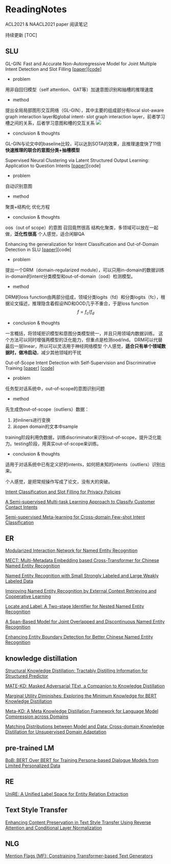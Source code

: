 # ReadingNotes
ACL2021 & NAACL2021 paper 阅读笔记

持续更新
[TOC]

## SLU

GL-GIN: Fast and Accurate Non-Autoregressive Model for Joint Multiple Intent Detection and Slot Filling [[paper](https://aclanthology.org/2021.acl-long.15.pdf)][[code](https://github.com/yizhen20133868/GL-GIN)]

* problem

用非自回归模型（self attention、GAT等）加速意图识别和抽槽的推理速度

* method

提出全局局部图形交互网络（GL-GIN），其中主要的组成部分有local slot-aware graph interaction layer和global intent- slot graph interaction layer，前者学习槽之间的关系，后者学习意图和槽的交互关系
![]("fig/GL-GIN.jpg")

* conclusion & thoughts

GL-GIN与论文中的baseline比较，可以达到SOTA的效果，且推理速度快了11倍
**快速推理的联合的意图分类+抽槽模型**


Supervised Neural Clustering via Latent Structured Output Learning: Application to Question Intents [[paper](https://aclanthology.org/2021.naacl-main.263.pdf)][code]
* problem

自动识别意图

* method

聚类+结构化 优化方程

* conclusion & thoughts

oos（out of scope）的意图 召回竟然很高
结构化聚类，多领域可以放在一起做，**泛化性很高**
个人感觉，适合闲聊QA


Enhancing the generalization for Intent Classification and Out-of-Domain Detection in SLU [[paper](https://aclanthology.org/2021.acl-long.190.pdf)][code]
* problem

提出一个DRM（domain-regularized module），可以只用in-domain的数据训练 in-domain的intent分类模型和out-of-domain（ood）检测模型。

* method

DRM的loss function由两部分组成，领域分类logits（fd）和分类logits（fc），根据论文描述，推理隐含着假设IND和OOD几乎不重合，于是loss function
$$f = f_{c}/f_{d}$$

* conclusion & thoughts

一言概括，将领域拒识模型和意图分类模型统一，并且只用领域内数据训练。
这个方法可以同时增强两模型的泛化能力，但重点是检测ood/ind。
DRM可以代替最后一层linear，所以可以灵活用于神经网络模型
个人感觉，**适合只有单个领域数据时，做冷启动**，减少其他领域的干扰

Out-of-Scope Intent Detection with Self-Supervision and Discriminative Training [[paper](https://aclanthology.org/2021.acl-long.273.pdf)] [[code](https://github.com/liam0949/DCLOOS)]


* problem

任务型对话系统中，out-of-scope的意图识别问题

* method

先生成伪out-of-scope（outliers）数据：
1. 对inliners进行变换
2. 从open domain的文本中sample

training阶段利用伪数据，训练discriminator来识别out-of-scope，提升泛化能力。testing阶段，用真实out-of-scope来训练。

* conclusion & thoughts

适用于对话系统中已有定义好的intents，如何把未知的intents（outliers）识别出来。

个人感觉，是把常规操作写成了论文，没有大的突破。



[Intent Classification and Slot Filling for Privacy Policies](https://aclanthology.org/2021.acl-long.340.pdf)

[A Semi-supervised Multi-task Learning Approach to Classify Customer Contact Intents](https://aclanthology.org/2021.ecnlp-1.7.pdf)

[Semi-supervised Meta-learning for Cross-domain Few-shot Intent Classification](https://aclanthology.org/2021.metanlp-1.8.pdf)



## ER
[Modularized Interaction Network for Named Entity Recognition](https://aclanthology.org/2021.acl-long.17.pdf)

[MECT: Multi-Metadata Embedding based Cross-Transformer for Chinese Named Entity Recognition](https://aclanthology.org/2021.acl-long.121.pdf)

[Named Entity Recognition with Small Strongly Labeled and Large Weakly Labeled Data](https://aclanthology.org/2021.acl-long.140.pdf)

[Improving Named Entity Recognition by External Context Retrieving and Cooperative Learning](https://aclanthology.org/2021.acl-long.142.pdf)

[Locate and Label: A Two-stage Identifier for Nested Named Entity Recognition](https://aclanthology.org/2021.acl-long.216.pdf)

[A Span-Based Model for Joint Overlapped and Discontinuous Named Entity Recognition](https://aclanthology.org/2021.acl-long.372.pdf)

[Enhancing Entity Boundary Detection for Better Chinese Named Entity Recognition](https://aclanthology.org/2021.acl-short.4.pdf)

## knowledge distillation
[Structural Knowledge Distillation: Tractably Distilling Information for Structured Predictor](https://aclanthology.org/2021.acl-long.46.pdf)

[MATE-KD: Masked Adversarial TExt, a Companion to Knowledge Distillation](https://aclanthology.org/2021.acl-long.86.pdf)

[Marginal Utility Diminishes: Exploring the Minimum Knowledge for BERT Knowledge Distillation](https://aclanthology.org/2021.acl-long.228.pdf)

[Meta-KD: A Meta Knowledge Distillation Framework for Language Model Compression across Domains](https://aclanthology.org/2021.acl-long.236.pdf)

[Matching Distributions between Model and Data: Cross-domain Knowledge Distillation for Unsupervised Domain Adaptation](https://aclanthology.org/2021.acl-long.421.pdf)

## pre-trained LM
[BoB: BERT Over BERT for Training Persona-based Dialogue Models from Limited Personalized Data](https://aclanthology.org/2021.acl-long.14.pdf)

## RE
[UniRE: A Unified Label Space for Entity Relation Extraction](https://aclanthology.org/2021.acl-long.19.pdf)

## Text Style Transfer
[Enhancing Content Preservation in Text Style Transfer Using Reverse Attention and Conditional Layer Normalization](https://aclanthology.org/2021.acl-long.8.pdf)

## NLG
[Mention Flags (MF): Constraining Transformer-based Text Generators](https://aclanthology.org/2021.acl-long.9.pdf)
